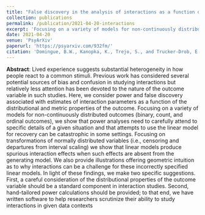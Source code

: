 ```yaml
---
title: "False discovery in the analysis of interactions as a function of the distributional and metric properties of the outcome"
collection: publications
permalink: /publication/2021-04-20-interactions
excerpt: 'Focusing on a variety of models for non-continuously distributed outcomes (binary, count, and ordinal outcomes), we show that attempts to use the linear model for estimating interaction effects can be catastrophic in some settings.'
date: 2021-04-20
venue: 'PsyArXiv'
paperurl: 'https://psyarxiv.com/932fm/'
citation: 'Domingue, B.W., Kanopka, K., Trejo, S., and Trucker-Drob, E. (2021). False discovery in the analysis of interactions as a function of the distributional and metric properties of the outcome. https://psyarxiv.com/932fm'
---
```


**Abstract**: Lived experience suggests substantial heterogeneity in how people react to a common stimuli.  Previous work has considered several potential sources of bias and confusion in studying interactions but relatively less attention has been devoted to the nature of the outcome variable in such studies.  Here, we consider power and false discovery associated with estimates of interaction parameters as a function of the distributional and metric properties of the outcome.  Focusing on a variety of models for non-continuously distributed outcomes (binary, count, and ordinal outcomes), we show that power analyses need to carefully attend to specific details of a given situation and that attempts to use the linear model for recovery can be catastrophic in some settings.  Focusing on transformations of normally distributed variables (i.e., censoring and departures from interval scaling) we show that linear models produce spurious interaction effects when such effects are absent from the generating model.  We also provide illustrations offering geometric intuition as to why interactions can be a challenge for these incorrectly specified linear models. In light of these findings, we make two specific suggestions. First, a careful consideration of the distributional properties of the outcome variable should be a standard component in interaction studies. Second, hand-tailored power calculations should be provided; to that end, we have written software to
help researchers scrutinize their ability to study interactions in given data contexts
